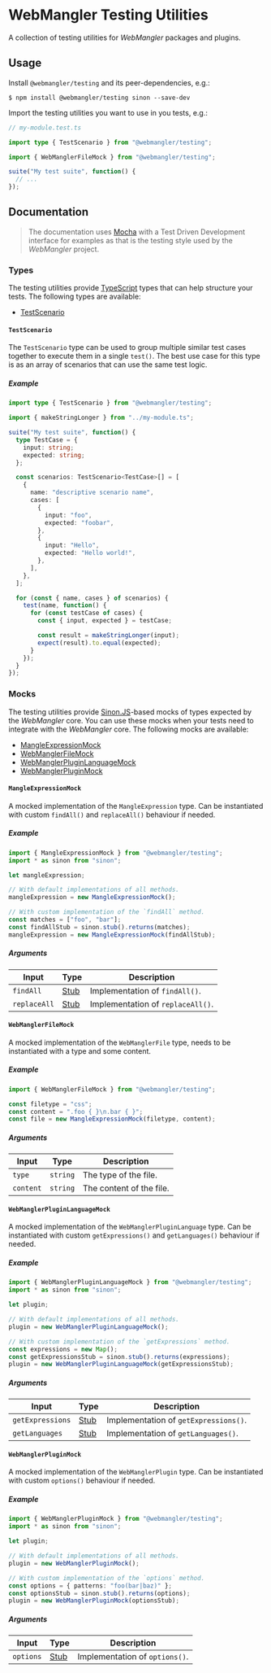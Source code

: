 # WebMangler Testing Utilities

A collection of testing utilities for _WebMangler_ packages and plugins.

## Usage

Install `@webmangler/testing` and its peer-dependencies, e.g.:

```shell
$ npm install @webmangler/testing sinon --save-dev
```

Import the testing utilities you want to use in you tests, e.g.:

```ts
// my-module.test.ts

import type { TestScenario } from "@webmangler/testing";

import { WebManglerFileMock } from "@webmangler/testing";

suite("My test suite", function() {
  // ...
});
```

## Documentation

> The documentation uses [Mocha] with a Test Driven Development interface for
> examples as that is the testing style used by the _WebMangler_ project.

### Types

The testing utilities provide [TypeScript] types that can help structure your
tests. The following types are available:

- [TestScenario](#testscenario)

#### `TestScenario`

The `TestScenario` type can be used to group multiple similar test cases
together to execute them in a single `test()`. The best use case for this type
is as an array of scenarios that can use the same test logic.

##### Example

```ts
import type { TestScenario } from "@webmangler/testing";

import { makeStringLonger } from "../my-module.ts";

suite("My test suite", function() {
  type TestCase = {
    input: string;
    expected: string;
  };

  const scenarios: TestScenario<TestCase>[] = [
    {
      name: "descriptive scenario name",
      cases: [
        {
          input: "foo",
          expected: "foobar",
        },
        {
          input: "Hello",
          expected: "Hello world!",
        },
      ],
    },
  ];

  for (const { name, cases } of scenarios) {
    test(name, function() {
      for (const testCase of cases) {
        const { input, expected } = testCase;

        const result = makeStringLonger(input);
        expect(result).to.equal(expected);
      }
    });
  }
});
```

### Mocks

The testing utilities provide [Sinon.JS]-based mocks of types expected by the
_WebMangler_ core. You can use these mocks when your tests need to integrate
with the _WebMangler_ core. The following mocks are available:

- [MangleExpressionMock](#mangleexpressionmock)
- [WebManglerFileMock](#webmanglerfilemock)
- [WebManglerPluginLanguageMock](#webmanglerpluginlanguagemock)
- [WebManglerPluginMock](#webmanglerpluginmock)

#### `MangleExpressionMock`

A mocked implementation of the `MangleExpression` type. Can be instantiated with
custom `findAll()` and `replaceAll()` behaviour if needed.

##### Example

```ts
import { MangleExpressionMock } from "@webmangler/testing";
import * as sinon from "sinon";

let mangleExpression;

// With default implementations of all methods.
mangleExpression = new MangleExpressionMock();

// With custom implementation of the `findAll` method.
const matches = ["foo", "bar"];
const findAllStub = sinon.stub().returns(matches);
mangleExpression = new MangleExpressionMock(findAllStub);
```

##### Arguments

| Input        | Type   | Description                       |
| ------------ | ------ | --------------------------------- |
| `findAll`    | [Stub] | Implementation of `findAll()`.    |
| `replaceAll` | [Stub] | Implementation of `replaceAll()`. |

#### `WebManglerFileMock`

A mocked implementation of the `WebManglerFile` type, needs to be instantiated
with a type and some content.

##### Example

```ts
import { WebManglerFileMock } from "@webmangler/testing";

const filetype = "css";
const content = ".foo { }\n.bar { }";
const file = new MangleExpressionMock(filetype, content);
```

##### Arguments

| Input     | Type     | Description              |
| --------- | -------- | ------------------------ |
| `type`    | `string` | The type of the file.    |
| `content` | `string` | The content of the file. |

#### `WebManglerPluginLanguageMock`

A mocked implementation of the `WebManglerPluginLanguage` type. Can be
instantiated with custom `getExpressions()` and `getLanguages()` behaviour if
needed.

##### Example

```ts
import { WebManglerPluginLanguageMock } from "@webmangler/testing";
import * as sinon from "sinon";

let plugin;

// With default implementations of all methods.
plugin = new WebManglerPluginLanguageMock();

// With custom implementation of the `getExpressions` method.
const expressions = new Map();
const getExpressionsStub = sinon.stub().returns(expressions);
plugin = new WebManglerPluginLanguageMock(getExpressionsStub);
```

##### Arguments

| Input            | Type   | Description                           |
| ---------------- | ------ | ------------------------------------- |
| `getExpressions` | [Stub] | Implementation of `getExpressions()`. |
| `getLanguages`   | [Stub] | Implementation of `getLanguages()`.   |

#### `WebManglerPluginMock`

A mocked implementation of the `WebManglerPlugin` type. Can be instantiated with
custom `options()` behaviour if needed.

##### Example

```ts
import { WebManglerPluginMock } from "@webmangler/testing";
import * as sinon from "sinon";

let plugin;

// With default implementations of all methods.
plugin = new WebManglerPluginMock();

// With custom implementation of the `options` method.
const options = { patterns: "foo(bar|baz)" };
const optionsStub = sinon.stub().returns(options);
plugin = new WebManglerPluginMock(optionsStub);
```

##### Arguments

| Input     | Type   | Description                    |
| --------- | ------ | ------------------------------ |
| `options` | [Stub] | Implementation of `options()`. |

[mocha]: https://mochajs.org/ "Mocha"
[sinon.js]: https://sinonjs.org/ "Sinon.JS"
[stub]: https://sinonjs.org/releases/v9.2.4/stubs/ "Sinon Stub"
[typescript]: https://www.typescriptlang.org/ "TypeScript"
